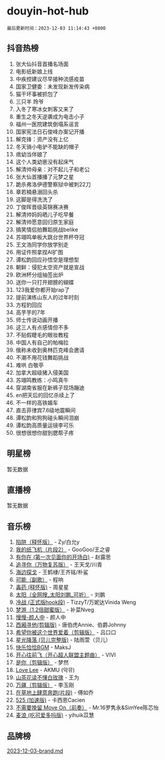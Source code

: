 # douyin-hot-hub

`最后更新时间：2023-12-03 11:14:43 +0800`

## 抖音热榜

1. 张大仙抖音首播名场面
1. 电影纸新娘上线
1. 中疾控建议尽早接种流感疫苗
1. 国家卫健委：未发现新发传染病
1. 猫干坏事被抓包了
1. 三只羊 玲爷
1. 入冬了寒冰女刺客又来了
1. 重生之冬天逆袭成为电击小子
1. 福州一医院建筑倒塌系谣言
1. 国家宪法日石俊峰办案记开播
1. 解克锋：资产没有上亿
1. 冬天骑小电驴不能缺的帽子
1. 痞幼当伴娘了
1. 这个人类幼崽没有起床气
1. 解清帅母亲：对不起儿子和老公
1. 张大仙首播播了元梦之星
1. 跪杀弗洛伊德警察狱中被刺22刀
1. 章若楠悬溺回头杀
1. 这脚是得洗洗了
1. 丁俊晖晋级英锦赛决赛
1. 解清帅妈妈晒儿子吃早餐
1. 解清帅愿意回归原生家庭
1. 搞笑情侣拍舞蹈挑战belike
1. 苏翊鸣单板大跳台世界杯夺冠
1. 王文浩同学你放学别走
1. 用证件照拿捏AI扩图
1. 谭松韵回应孙悟空是理想型
1. 朝鲜：侵犯太空资产就是宣战
1. 欧洲杯分组抽签出炉
1. 送你一只打开翅膀的蝴蝶
1. 123我爱你都开始rap了
1. 提前演练山东人的过年时刻
1. 方程豹回应
1. 高芋芋的7年
1. 师士传说动画开播
1. 这三人有点感情但不多
1. 不贴假睫毛的眼妆教程
1. 中国人有自己的帕梅拉
1. 俄称未收到奥林匹克峰会邀请
1. 不潮不用花钱舞蹈挑战
1. 难哄 白敬亭
1. 加拿大超级猪入侵美国
1. 苏翊鸣教练：小鸣真牛
1. 穿湖南省服在新裤子现场蹦迪
1. en把天后的回忆杀续上了
1. 不一样的高铁婚车
1. 直击菲律宾7.6级地震瞬间
1. 谭松韵和狗狗碰头瞬间泪崩
1. 谭松韵高质量运镜李可乐
1. 很想很想你甜到腮帮子疼

## 明星榜

暂无数据

## 直播榜

暂无数据

## 音乐榜

1. [陷阱（释怀版）](https://sf6-cdn-tos.douyinstatic.com/obj/tos-cn-ve-2774/oE8C21LeZrzKLDFfQYgMzx4GAIHageG5IzayY7) - Zy/白允y
1. [我的纸飞机（片段2）](https://sf6-cdn-tos.douyinstatic.com/obj/tos-cn-ve-2774/oM2ZrKcg2CD5AeRB2gkeXOFB1IxAGJdZPazYHf) - GooGoo/王之睿
1. [有你在 (第一次见面你的开场白)](https://sf3-cdn-tos.douyinstatic.com/obj/tos-cn-ve-2774/oAthrQ3ClJBfI57uBoFEgNDYtNCZ0TSYQQfxQ0) - 赵露思
1. [追寻你（万物复苏版）](https://sf6-cdn-tos.douyinstatic.com/obj/tos-cn-ve-2774/oYeAZJsbjIDit9APmBg8u6uDUQnHmoCf3gbo74) - 王天戈/川青
1. [海边探戈](https://sf6-cdn-tos.douyinstatic.com/obj/tos-cn-ve-2774/os9gE0VQCGqt6VQkZDyBBYvfSDY0QFe3vVmubn) - 王鹤棣/王齐铭/朴鲨
1. [可能（副歌）](https://sf6-cdn-tos.douyinstatic.com/obj/tos-cn-ve-2774/cde1731888894259b333569393c2fb51) - 程响
1. [毒药 (释怀版)](https://sf6-cdn-tos.douyinstatic.com/obj/tos-cn-ve-2774/oYILMEAzspdZBIzy4frJNB8ZHPHWAhiwowd4Ad) - 周星星
1. [太阳（全网搜_太阳刘鹏_可听）](https://sf3-cdn-tos.douyinstatic.com/obj/tos-cn-ve-2774/ogWbyIQnlBFImVbeDocRdCIYtBHlbJXgfZMvgz) - 刘鹏
1. [冷战 (正式版hook段)](https://sf6-cdn-tos.douyinstatic.com/obj/tos-cn-ve-2774/oMuEoiBasWApEMVDgNiI8VAByNmwo5J0pyf8Yx) - TizzyT/万妮达Vinida Weng
1. [梦游（1.2倍甜蜜版）](https://sf6-cdn-tos.douyinstatic.com/obj/tos-cn-ve-2774/o4gyAUm8hwufoEABmwVIiQtHsFuGzAEEWtNMzo) - 补菜Nveg
1. [慢慢-颜人中](https://sf3-cdn-tos.douyinstatic.com/obj/tos-cn-ve-2774/ocjHNfBXdBxQNC8ZGAeoLMFTUgtBg8bkExunDC) - 颜人中
1. [西厢寻他(剪辑版)](https://sf3-cdn-tos.douyinstatic.com/obj/tos-cn-ve-2774/oUsAVfAQKlRNxEv5qxvIB8o5qmIWUcXbzJKJhw) - 唐伯虎Annie、伯爵Johnny
1. [希望你被这个世界爱着（剪辑版）](https://sf3-cdn-tos.douyinstatic.com/obj/tos-cn-ve-2774/oo4H3BfEygN7l7bQaMBOZHCQ1eI4FqtED5skQ2) - 吕口口
1. [星光降落 (贝儿完整版)](https://sf3-cdn-tos.douyinstatic.com/obj/tos-cn-ve-2774/okwB9hAwyAtsFFkFBzAX1hOOfQuIoMNs0W2Mwr) - 陆雨萱（贝儿）
1. [快乐恰恰BGM](https://sf6-cdn-tos.douyinstatic.com/obj/tos-cn-ve-2774/07b173ca7d2f40f3ba0b97ac7fa3a44a) - MaksJ
1. [开心往前飞（开心超人联盟主题曲）](https://sf6-cdn-tos.douyinstatic.com/obj/tos-cn-ve-2774/9d8fb7c82cf1421fb93a9fe925275e0a) - VIVI
1. [是你（剪辑版）](https://sf6-cdn-tos.douyinstatic.com/obj/tos-cn-ve-2774/46019dae783c4c969944217fe1cfafc4) - 梦然
1. [Love Lee](https://sf3-cdn-tos.douyinstatic.com/obj/tos-cn-ve-2774/o05GbkJGbCBTdDnMtB0fwOYgkeZp23vrWQDQBS) - AKMU (악뮤)
1. [山茶花读不懂白玫瑰](https://sf3-cdn-tos.douyinstatic.com/obj/tos-cn-ve-2774/osfn8B7DktrRHEPJgPCfDbw7QDQEkwC16BxZg9) - 王为
1. [万疆（剪辑版）](https://sf6-cdn-tos.douyinstatic.com/obj/tos-cn-ve-2774/ooG7oVgFlDTelKCjCsTTobQvbdtj1BBQXnfZd8) - 李玉刚
1. [在草地上肆意奔跑(片段)](https://sf6-cdn-tos.douyinstatic.com/obj/tos-cn-ve-2774/8831d494742f45dabdfa8adb8b817259) - 傅如乔
1. [525 (加速版)](https://sf6-cdn-tos.douyinstatic.com/obj/tos-cn-ve-2774/oIfKCtqfDyP8Vc9FpAPgWMyezT6LnDT1abRwGg) - 卡西恩Cacien
1. [不需要挽留 Move On（前奏）](https://sf6-cdn-tos.douyinstatic.com/obj/tos-cn-ve-2774/ooCBhgCCkF4nExzQL9WZSUbitfA8IsDkgQIYhe) - Mr.16罗隽永&SimYee陈芯怡
1. [麦浪 (吃可爱多吗版)](https://sf3-cdn-tos.douyinstatic.com/obj/tos-cn-ve-2774/fb2bf2aaa2854aaa8ec0fcfabbee4bd8) - yihuik苡慧

## 品牌榜

[2023-12-03-brand.md](2023-12-03-brand.md)
